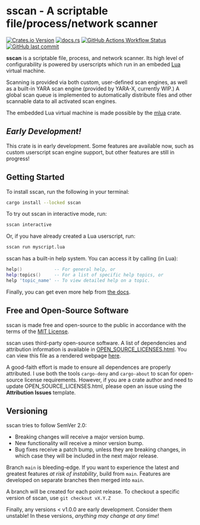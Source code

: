 # sscan - A scriptable file/process/network scanner

[![Crates.io Version](https://img.shields.io/crates/v/sscan)](https://crates.io/crates/sscan)
[![docs.rs](https://img.shields.io/docsrs/sscan)](https://docs.rs/sscan/latest/sscan/)
[![GitHub Actions Workflow Status](https://img.shields.io/github/actions/workflow/status/ctx400/sscan/.github%2Fworkflows%2Frust.yml)](https://github.com/ctx400/sscan/actions/workflows/rust.yml)
[![GitHub last commit](https://img.shields.io/github/last-commit/ctx400/sscan)](https://github.com/ctx400/sscan/commits/main/)


**sscan** is a scriptable file, process, and network scanner.
Its high level of configurability is powered by userscripts which run in
an embeded [Lua](https://www.lua.org/) virtual machine.

Scanning is provided via both custom, user-defined scan engines, as well
as a built-in YARA scan engine (provided by YARA-X, currently WIP.)
A global scan queue is implemented to automatically distribute files and
other scannable data to all activated scan engines.

The embedded Lua virtual machine is made possible by the
[mlua](https://crates.io/crates/mlua) crate.

## *Early Development!*

This crate is in early development. Some features are available now,
such as custom userscript scan engine support, but other features are
still in progress!

## Getting Started

To install sscan, run the following in your terminal:

```bash
cargo install --locked sscan
```

To try out sscan in interactive mode, run:

```bash
sscan interactive
```

Or, if you have already created a Lua userscript, run:

```bash
sscan run myscript.lua
```

sscan has a built-in help system. You can access it by calling (in Lua):

```lua
help()            -- For general help, or
help:topics()     -- For a list of specific help topics, or
help 'topic_name' -- To view detailed help on a topic.
```

Finally, you can get even more help from [the docs](https://docs.rs/sscan/latest/sscan).

## Free and Open-Source Software

sscan is made free and open-source to the public in accordance with
the terms of the [MIT License](LICENSE.md).

sscan uses third-party open-source software. A list of dependencies and
attribution information is available in
[OPEN_SOURCE_LICENSES.html](OPEN_SOURCE_LICENSES.html). You can view
this file as a rendered webpage
[here](https://htmlpreview.github.io/?https://github.com/ctx400/sscan/blob/main/OPEN_SOURCE_LICENSES.html).

A good-faith effort is made to ensure all dependences are properly
attributed. I use both the tools `cargo-deny` and `cargo-about` to scan
for open-source license requirements. However, if you are a crate author
and need to update OPEN_SOURCE_LICENSES.html, please open an issue using
the **Attribution Issues** template.

## Versioning

sscan tries to follow SemVer 2.0:

- Breaking changes will receive a major version bump.
- New functionality will receive a minor version bump.
- Bug fixes receive a patch bump, unless they are breaking changes,
  in which case they will be included in the next major release.

Branch `main` is bleeding-edge. If you want to experience the latest and
greatest features *at risk of instability*, build from `main`. Features
are developed on separate branches then merged into `main`.

A branch will be created for each point release. To checkout a specific
version of sscan, use `git checkout vX.Y.Z`

Finally, any versions \< v1.0.0 are early development. Consider them unstable!
In these versions, *anything may change at any time*!

